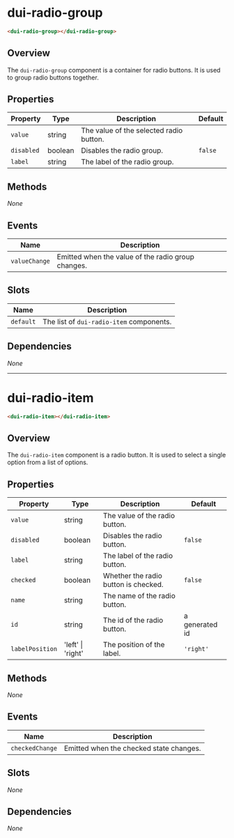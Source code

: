 # dui-radio-group

```html
<dui-radio-group></dui-radio-group>
```

## Overview
The `dui-radio-group` component is a container for radio buttons. It is used to group radio buttons together.

## Properties
| Property    | Type     | Description                                 | Default    |
|-------------|----------|---------------------------------------------|------------|
| `value`     | string   | The value of the selected radio button.     |            |
| `disabled`  | boolean  | Disables the radio group.                   | `false`    |
| `label`     | string   | The label of the radio group.               |            |

## Methods
_None_

## Events
| Name          | Description                                        |
|---------------|----------------------------------------------------|
| `valueChange` | Emitted when the value of the radio group changes. |

## Slots
| Name      | Description                              |
|-----------|------------------------------------------|
| `default` | The list of `dui-radio-item` components. |

## Dependencies
_None_

---

# dui-radio-item

```html
<dui-radio-item></dui-radio-item>
```

## Overview
The `dui-radio-item` component is a radio button. It is used to select a single option from a list of options.

## Properties
| Property        | Type                                         | Description                                | Default        |
|-----------------|----------------------------------------------|--------------------------------------------|----------------|
| `value`         | string                                       | The value of the radio button.             |                |
| `disabled`      | boolean                                      | Disables the radio button.                 | `false`        |
| `label`         | string                                       | The label of the radio button.             |                |
| `checked`       | boolean                                      | Whether the radio button is checked.       | `false`        |
| `name`          | string                                       | The name of the radio button.              |                |
| `id`            | string                                       | The id of the radio button.                | a generated id |
| `labelPosition` | 'left' \| 'right'                            | The position of the label.                 | `'right'`      |

## Methods
_None_

## Events
| Name            | Description                                   |
|-----------------|-----------------------------------------------|
| `checkedChange` | Emitted when the checked state changes.       |

## Slots
_None_

## Dependencies
_None_

